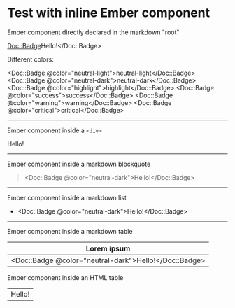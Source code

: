 # Test with inline Ember component

<DocNpmVersion class="doc-test-markdown-basic-styling" />

Ember component directly declared in the markdown "root"

<Doc::Badge>Hello!</Doc::Badge>

Different colors:

<Doc::Badge @color="neutral-light">neutral-light</Doc::Badge>
<Doc::Badge @color="neutral-dark">neutral-dark</Doc::Badge>
<Doc::Badge @color="highlight">highlight</Doc::Badge>
<Doc::Badge @color="success">success</Doc::Badge>
<Doc::Badge @color="warning">warning</Doc::Badge>
<Doc::Badge @color="critical">critical</Doc::Badge>


------

Ember component inside a `<div>`

<div>
    <Doc::Badge @color="neutral-dark">Hello!</Doc::Badge>
</div>

------

Ember component inside a markdown blockquote

> <Doc::Badge @color="neutral-dark">Hello!</Doc::Badge>

------

Ember component inside a markdown list

- <Doc::Badge @color="neutral-dark">Hello!</Doc::Badge>

------

Ember component inside a markdown table

| Lorem ipsum                                               |
|-----------------------------------------------------------|
| <Doc::Badge @color="neutral-dark">Hello!</Doc::Badge>                               |

Ember component inside an HTML table

<table>
    <tr>
        <td>
            <Doc::Badge @color="neutral-dark">Hello!</Doc::Badge>
        </td>
    </tr>
</table>
